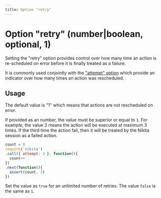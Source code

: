 ```yaml
---
title: Option "retry"
---
```


# Option "retry" (number|boolean, optional, 1)

Setting the "retry" option provides control over how many time an action is re-scheduled on error before it is finally treated as a failure.

It is commonly used conjointly with the ["attempt" option](/options/attempt/) which provide an indicator over how many times an action was rescheduled.

## Usage

The default value is "1" which means that actions are not rescheduled on error.

If provided as an number, the value must be superior or equal to `1`. For example, the value 3 means the action will be executed at maximum 3 times. If the third time the action fail, then it will be treated by the Nikita session as a failed action.

```js
count = 0
require('nikita')
.call({ attempt: 3 }, function(){
  count++
})
.next(function(){
  assert(count, 3)
})
```

Set the value as `true` for an unlimited number of retries. The value `false` is the same as `1`.
